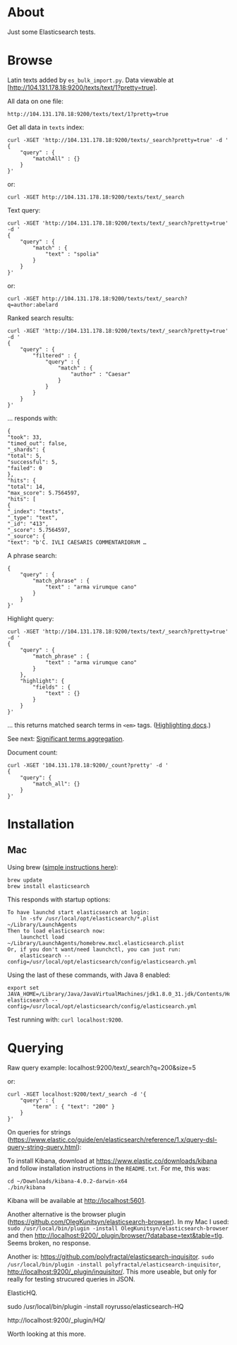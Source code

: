 # About

Just some Elasticsearch tests.

# Browse

Latin texts added by `es_bulk_import.py`. Data viewable at [http://104.131.178.18:9200/texts/text/1?pretty=true].

All data on one file:
```
http://104.131.178.18:9200/texts/text/1?pretty=true
```

Get all data in `texts` index:
```
curl -XGET 'http://104.131.178.18:9200/texts/_search?pretty=true' -d '
{
    "query" : {
        "matchAll" : {}
    }
}'
```

or:

```
curl -XGET http://104.131.178.18:9200/texts/text/_search
```

Text query:
```
curl -XGET 'http://104.131.178.18:9200/texts/text/_search?pretty=true' -d '
{
    "query" : {
        "match" : {
            "text" : "spolia"
        }
    }
}'
```

or:

```
curl -XGET http://104.131.178.18:9200/texts/text/_search?q=author:abelard
```

Ranked search results:
```
curl -XGET 'http://104.131.178.18:9200/texts/text/_search?pretty=true' -d '
{
    "query" : {
        "filtered" : {
            "query" : {
                "match" : {
                    "author" : "Caesar" 
                }
            }
        }
    }
}'
```

… responds with:

```
{
"took": 33,
"timed_out": false,
"_shards": {
"total": 5,
"successful": 5,
"failed": 0
},
"hits": {
"total": 14,
"max_score": 5.7564597,
"hits": [
{
"_index": "texts",
"_type": "text",
"_id": "413",
"_score": 5.7564597,
"_source": {
"text": "b'C. IVLI CAESARIS COMMENTARIORVM …
```

A phrase search:

```curl -XGET 'http://104.131.178.18:9200/texts/text/_search?pretty=true' -d '
{
    "query" : {
        "match_phrase" : {
            "text" : "arma virumque cano"
        }
    }
}'
```

Highlight query:

```
curl -XGET 'http://104.131.178.18:9200/texts/text/_search?pretty=true' -d '
{
    "query" : {
        "match_phrase" : {
            "text" : "arma virumque cano"
        }
    },
    "highlight": {
        "fields" : {
            "text" : {}
        }
    }
}'
```

… this returns matched search terms in `<em>` tags. ([Highlighting docs](http://www.elastic.co/guide/en/elasticsearch/reference/current/search-request-highlighting.html).)

See next: [Significant terms aggregation](https://www.elastic.co/blog/significant-terms-aggregation/).

Document count:
```
curl -XGET '104.131.178.18:9200/_count?pretty' -d '
{
    "query": {
        "match_all": {}
    }
}'
```

# Installation

## Mac

Using brew ([simple instructions here](http://stackoverflow.com/a/22855889)):

```
brew update
brew install elasticsearch
```

This responds with startup options:

```
To have launchd start elasticsearch at login:
    ln -sfv /usr/local/opt/elasticsearch/*.plist ~/Library/LaunchAgents
Then to load elasticsearch now:
    launchctl load ~/Library/LaunchAgents/homebrew.mxcl.elasticsearch.plist
Or, if you don't want/need launchctl, you can just run:
    elasticsearch --config=/usr/local/opt/elasticsearch/config/elasticsearch.yml
```

Using the last of these commands, with Java 8 enabled:

```
export set JAVA_HOME=/Library/Java/JavaVirtualMachines/jdk1.8.0_31.jdk/Contents/Home
elasticsearch --config=/usr/local/opt/elasticsearch/config/elasticsearch.yml
```

Test running with: `curl localhost:9200`.


# Querying

Raw query example: localhost:9200/text/_search?q=200&size=5

or:

```
curl -XGET localhost:9200/text/_search -d '{
    "query" : {
        "term" : { "text": "200" }
    }
}'
```

On queries for strings (https://www.elastic.co/guide/en/elasticsearch/reference/1.x/query-dsl-query-string-query.html):


To install Kibana, download at <https://www.elastic.co/downloads/kibana> and follow installation instructions in the `README.txt`. For me, this was:

```
cd ~/Downloads/kibana-4.0.2-darwin-x64
./bin/kibana
```

Kibana will be available at <http://localhost:5601>.

Another alternative is the browser plugin (<https://github.com/OlegKunitsyn/elasticsearch-browser>). In my Mac I used: `sudo /usr/local/bin/plugin -install OlegKunitsyn/elasticsearch-browser` and then <http://localhost:9200/_plugin/browser/?database=text&table=tlg>. Seems broken, no response.

Another is: <https://github.com/polyfractal/elasticsearch-inquisitor>. `sudo /usr/local/bin/plugin -install polyfractal/elasticsearch-inquisitor`, <http://localhost:9200/_plugin/inquisitor/>. This more useable, but only for really for testing strucured queries in JSON.

ElasticHQ. 

sudo /usr/local/bin/plugin -install royrusso/elasticsearch-HQ

http://localhost:9200/_plugin/HQ/

Worth looking at this more.